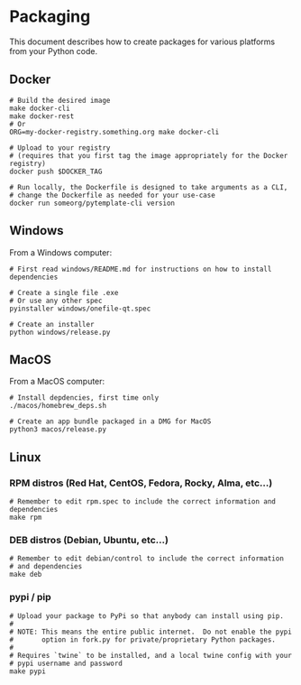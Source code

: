 # Packaging
This document describes how to create packages for various platforms from
your Python code.

## Docker
```
# Build the desired image
make docker-cli
make docker-rest
# Or
ORG=my-docker-registry.something.org make docker-cli

# Upload to your registry
# (requires that you first tag the image appropriately for the Docker registry)
docker push $DOCKER_TAG

# Run locally, the Dockerfile is designed to take arguments as a CLI,
# change the Dockerfile as needed for your use-case
docker run someorg/pytemplate-cli version
```

## Windows
From a Windows computer:
```
# First read windows/README.md for instructions on how to install dependencies

# Create a single file .exe
# Or use any other spec
pyinstaller windows/onefile-qt.spec

# Create an installer
python windows/release.py
```

## MacOS
From a MacOS computer:
```
# Install depdencies, first time only
./macos/homebrew_deps.sh

# Create an app bundle packaged in a DMG for MacOS
python3 macos/release.py
```

## Linux
### RPM distros (Red Hat, CentOS, Fedora, Rocky, Alma, etc...)
```
# Remember to edit rpm.spec to include the correct information and dependencies
make rpm
```

### DEB distros (Debian, Ubuntu, etc...)
```
# Remember to edit debian/control to include the correct information
# and dependencies
make deb
```

### pypi / pip
```
# Upload your package to PyPi so that anybody can install using pip.
#
# NOTE: This means the entire public internet.  Do not enable the pypi
#       option in fork.py for private/proprietary Python packages.
#
# Requires `twine` to be installed, and a local twine config with your
# pypi username and password
make pypi
```

